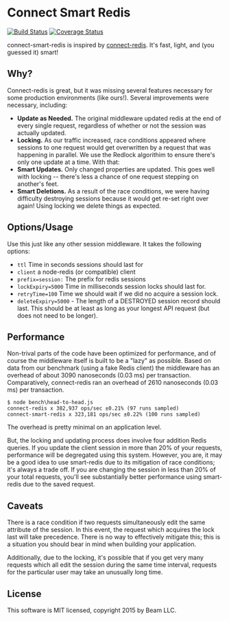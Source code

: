 # Connect Smart Redis

[![Build Status](https://travis-ci.org/MCProHosting/connect-smart-redis.svg)](https://travis-ci.org/MCProHosting/connect-smart-redis) [![Coverage Status](https://coveralls.io/repos/MCProHosting/connect-smart-redis/badge.svg)](https://coveralls.io/r/MCProHosting/connect-smart-redis)

connect-smart-redis is inspired by [connect-redis](http://github.com/tj/connect-redis). It's fast, light, and (you guessed it) smart!

## Why?

Connect-redis is great, but it was missing several features necessary for some production environments (like ours!). Several improvements were necessary, including:

 * **Update as Needed.** The original middleware updated redis at the end of every single request, regardless of whether or not the session was actually updated.
 * **Locking.** As our traffic increased, race conditions appeared where sessions to one request would get overwritten by a request that was happening in parallel. We use the Redlock algorithim to ensure there's only one update at a time. With that:
 * **Smart Updates.** Only changed properties are updated. This goes well with locking -- there's less a chance of one request stepping on another's feet.
 * **Smart Deletions.** As a result of the race conditions, we were having difficulty destroying sessions because it would get re-set right over again! Using locking we delete things as expected.

## Options/Usage

Use this just like any other session middleware. It takes the following options:

 * `ttl` Time in seconds sessions should last for
 * `client` a node-redis (or compatible) client
 * `prefix=session:` The prefix for redis sessions
 * `lockExpiry=5000` Time in milliseconds session locks should last for.
 * `retryTime=100` Time we should wait if we did no acquire a session lock.
 * `deleteExpiry=5000` - The length of a DESTROYED session record should last. This should be at least as long as your longest API request (but does not need to be longer).

## Performance

Non-trival parts of the code have been optimized for performance, and of course the middleware itself is built to be a "lazy" as possible. Based on data from our benchmark (using a fake Redis client) the middleware has an overhead of about 3090 nanoseconds (0.03 ms) per transaction. Comparatively, connect-redis ran an overhead of 2610 nanoseconds (0.03 ms) per transaction.

```
$ node bench\head-to-head.js
connect-redis x 382,937 ops/sec ±0.21% (97 runs sampled)
connect-smart-redis x 323,181 ops/sec ±0.22% (100 runs sampled)
```

The overhead is pretty minimal on an application level.

But, the locking and updating process does involve four addition Redis queries. If you update the client session in more than 20% of your requests, performance will be degregated using this system. However, you are, it may be a good idea to use smart-redis due to its mitigation of race conditions; it's always a trade off. If you are changing the session in less than 20% of your total requests, you'll see substantially better performance using smart-redis due to the saved request.

## Caveats

There is a race condition if two requests simultaneously edit the same attribute of the session. In this event, the request which acquires the lock last will take precedence. There is no way to effectively mitigate this; this is a situation you should bear in mind when building your application.

Additionally, due to the locking, it's possible that if you get very many requests which all edit the session during the same time interval, requests for the particular user may take an unusually long time.

## License

This software is MIT licensed, copyright 2015 by Beam LLC.
